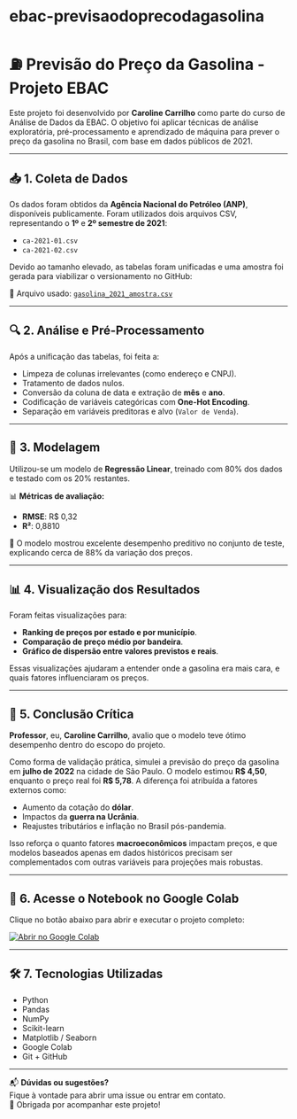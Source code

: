 # ebac-previsaodoprecodagasolina

# ⛽ Previsão do Preço da Gasolina - Projeto EBAC

Este projeto foi desenvolvido por **Caroline Carrilho** como parte do curso de Análise de Dados da EBAC. O objetivo foi aplicar técnicas de análise exploratória, pré-processamento e aprendizado de máquina para prever o preço da gasolina no Brasil, com base em dados públicos de 2021.

---

## 📥 1. Coleta de Dados

Os dados foram obtidos da **Agência Nacional do Petróleo (ANP)**, disponíveis publicamente. Foram utilizados dois arquivos CSV, representando o **1º** e **2º semestre de 2021**:

- `ca-2021-01.csv`
- `ca-2021-02.csv`

Devido ao tamanho elevado, as tabelas foram unificadas e uma amostra foi gerada para viabilizar o versionamento no GitHub:

🔗 Arquivo usado: [`gasolina_2021_amostra.csv`](./gasolina_2021_amostra.csv)

---

## 🔍 2. Análise e Pré-Processamento

Após a unificação das tabelas, foi feita a:

- Limpeza de colunas irrelevantes (como endereço e CNPJ).
- Tratamento de dados nulos.
- Conversão da coluna de data e extração de **mês** e **ano**.
- Codificação de variáveis categóricas com **One-Hot Encoding**.
- Separação em variáveis preditoras e alvo (`Valor de Venda`).

---

## 🤖 3. Modelagem

Utilizou-se um modelo de **Regressão Linear**, treinado com 80% dos dados e testado com os 20% restantes.

📊 **Métricas de avaliação:**

- **RMSE**: R$ 0,32  
- **R²**: 0,8810

📌 O modelo mostrou excelente desempenho preditivo no conjunto de teste, explicando cerca de 88% da variação dos preços.

---

## 📊 4. Visualização dos Resultados

Foram feitas visualizações para:

- **Ranking de preços por estado e por município**.
- **Comparação de preço médio por bandeira**.
- **Gráfico de dispersão entre valores previstos e reais**.

Essas visualizações ajudaram a entender onde a gasolina era mais cara, e quais fatores influenciaram os preços.

---

## 💭 5. Conclusão Crítica

**Professor**, eu, **Caroline Carrilho**, avalio que o modelo teve ótimo desempenho dentro do escopo do projeto.  

Como forma de validação prática, simulei a previsão do preço da gasolina em **julho de 2022** na cidade de São Paulo. O modelo estimou **R$ 4,50**, enquanto o preço real foi **R$ 5,78**. A diferença foi atribuída a fatores externos como:

- Aumento da cotação do **dólar**.
- Impactos da **guerra na Ucrânia**.
- Reajustes tributários e inflação no Brasil pós-pandemia.

Isso reforça o quanto fatores **macroeconômicos** impactam preços, e que modelos baseados apenas em dados históricos precisam ser complementados com outras variáveis para projeções mais robustas.

---

## 🔗 6. Acesse o Notebook no Google Colab

Clique no botão abaixo para abrir e executar o projeto completo:

[![Abrir no Google Colab](https://colab.research.google.com/assets/colab-badge.svg)](https://colab.research.google.com/github/carrilho91/ebac-previsaodoprecodagasolina/blob/main/precogasolina.ipynb)


---

## 🛠️ 7. Tecnologias Utilizadas

- Python
- Pandas
- NumPy
- Scikit-learn
- Matplotlib / Seaborn
- Google Colab
- Git + GitHub

---

📬 **Dúvidas ou sugestões?**  
Fique à vontade para abrir uma issue ou entrar em contato.  
🚀 Obrigada por acompanhar este projeto!
